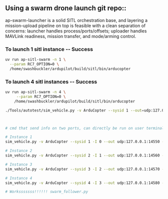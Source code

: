 ## Using a swarm drone launch git repo::

ap-swarm-launcher is a solid SITL orchestration base, and layering a mission-upload pipeline on top is feasible with a clean separation of concerns: launcher handles process/ports/offsets; uploader handles MAVLink readiness, mission transfer, and mode/arming control.

### To launch 1 sitl instance -- Success
```bash
uv run ap-sitl-swarm -n 1 \
  --param RC7_OPTION=0 \
  /home/swashbuckler/ardupilot/build/sitl/bin/arducopter
```

### To launch 4 sitl instances -- Success
```bash
uv run ap-sitl-swarm -n 4 \
     --param RC7_OPTION=0 \
    /home/swashbuckler/ardupilot/build/sitl/bin/arducopter
```

```bash
./Tools/autotest/sim_vehicle.py -v ArduCopter --sysid 1 --out=udp:127.0.0.1:14550 --console



# cmd that send info on two ports, can directly be run on user terminal,, Hell yeah fkiing worksssss(Note keep the ports 10 units apart)

# Instance 1
sim_vehicle.py -v ArduCopter --sysid 1 -I 0 --out udp:127.0.0.1:14550 --out udp:127.0.0.1:14551

# Instance 2
sim_vehicle.py -v ArduCopter --sysid 2 -I 1 --out udp:127.0.0.1:14560 --out udp:127.0.0.1:14561

# Instance 3
sim_vehicle.py -v ArduCopter --sysid 3 -I 2 --out udp:127.0.0.1:14570 --out udp:127.0.0.1:14571

# Instance 4
sim_vehicle.py -v ArduCopter --sysid 4 -I 3 --out udp:127.0.0.1:14580 --out udp:127.0.0.1:14581

# Worksssssss!!!!!! swarm_follower.py
```